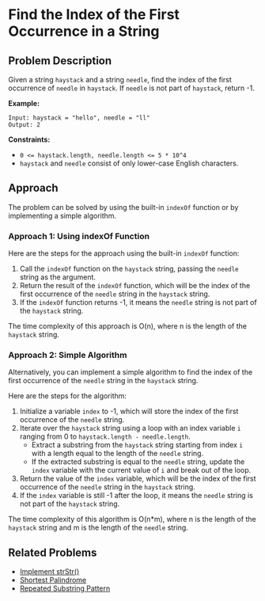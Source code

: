 
# Find the Index of the First Occurrence in a String

## Problem Description

Given a string `haystack` and a string `needle`, find the index of the first occurrence of `needle` in `haystack`. If `needle` is not part of `haystack`, return -1.

**Example:**
```
Input: haystack = "hello", needle = "ll"
Output: 2
```

**Constraints:**

- `0 <= haystack.length, needle.length <= 5 * 10^4`
- `haystack` and `needle` consist of only lower-case English characters.

## Approach

The problem can be solved by using the built-in `indexOf` function or by implementing a simple algorithm.

### Approach 1: Using indexOf Function

Here are the steps for the approach using the built-in `indexOf` function:

1. Call the `indexOf` function on the `haystack` string, passing the `needle` string as the argument.
2. Return the result of the `indexOf` function, which will be the index of the first occurrence of the `needle` string in the `haystack` string.
3. If the `indexOf` function returns -1, it means the `needle` string is not part of the `haystack` string.

The time complexity of this approach is O(n), where n is the length of the `haystack` string.

### Approach 2: Simple Algorithm

Alternatively, you can implement a simple algorithm to find the index of the first occurrence of the `needle` string in the `haystack` string.

Here are the steps for the algorithm:

1. Initialize a variable `index` to -1, which will store the index of the first occurrence of the `needle` string.
2. Iterate over the `haystack` string using a loop with an index variable `i` ranging from 0 to `haystack.length - needle.length`.
   - Extract a substring from the `haystack` string starting from index `i` with a length equal to the length of the `needle` string.
   - If the extracted substring is equal to the `needle` string, update the `index` variable with the current value of `i` and break out of the loop.
3. Return the value of the `index` variable, which will be the index of the first occurrence of the `needle` string in the `haystack` string.
4. If the `index` variable is still -1 after the loop, it means the `needle` string is not part of the `haystack` string.

The time complexity of this algorithm is O(n*m), where n is the length of the `haystack` string and m is the length of the `needle` string.

## Related Problems

- [Implement strStr()](https://leetcode.com/problems/implement-strstr/)
- [Shortest Palindrome](https://leetcode.com/problems/shortest-palindrome/)
- [Repeated Substring Pattern](https://leetcode.com/problems/repeated-substring-pattern/)

